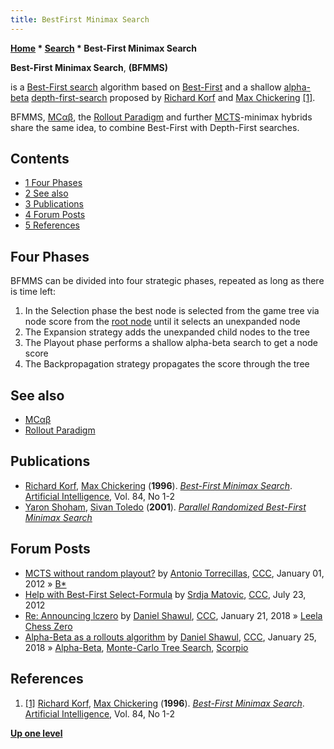 ```yaml
---
title: BestFirst Minimax Search
---
```

**[Home](Home "Home") * [Search](Search "Search") * Best-First Minimax Search**

**Best-First Minimax Search**, **(BFMMS)**

is a [Best-First search](Best-First "Best-First") algorithm based on [Best-First](Best-First "Best-First") and a shallow [alpha-beta](Alpha-Beta "Alpha-Beta") [depth-first-search](Depth-First "Depth-First") proposed by [Richard Korf](Richard_Korf "Richard Korf") and [Max Chickering](Max_Chickering "Max Chickering") <a id="cite-note-1" href="#cite-ref-1">[1]</a>.

BFMMS, [MCαβ](MC%CE%B1%CE%B2 "MCαβ"), the [Rollout Paradigm](Bojun_Huang#Rollout "Bojun Huang") and further [MCTS](Monte-Carlo_Tree_Search "Monte-Carlo Tree Search")-minimax hybrids share the same idea, to combine Best-First with Depth-First searches.

## Contents

- [1 Four Phases](#four-phases)
- [2 See also](#see-also)
- [3 Publications](#publications)
- [4 Forum Posts](#forum-posts)
- [5 References](#references)

## Four Phases

BFMMS can be divided into four strategic phases, repeated as long as there is time left:

1. In the Selection phase the best node is selected from the game tree via node score from the [root node](Root "Root") until it selects an unexpanded node
1. The Expansion strategy adds the unexpanded child nodes to the tree
1. The Playout phase performs a shallow alpha-beta search to get a node score
1. The Backpropagation strategy propagates the score through the tree

## See also

- [MCαβ](MC%CE%B1%CE%B2 "MCαβ")
- [Rollout Paradigm](Bojun_Huang#Rollout "Bojun Huang")

## Publications

- [Richard Korf](Richard_Korf "Richard Korf"), [Max Chickering](Max_Chickering "Max Chickering") (**1996**). *[Best-First Minimax Search](https://www.microsoft.com/en-us/research/publication/best-first-minimax-search/)*. [Artificial Intelligence](<https://en.wikipedia.org/wiki/Artificial_Intelligence_(journal)>), Vol. 84, No 1-2
- [Yaron Shoham](index.php?title=Yaron_Shoham&action=edit&redlink=1 "Yaron Shoham (page does not exist)"), [Sivan Toledo](index.php?title=Sivan_Toledo&action=edit&redlink=1 "Sivan Toledo (page does not exist)") (**2001**). *[Parallel Randomized Best-First Minimax Search](http://www.cs.tau.ac.il/~stoledo/Pubs/rbf-ai.pdf)*

## Forum Posts

- [MCTS without random playout?](http://www.talkchess.com/forum/viewtopic.php?t=41730) by [Antonio Torrecillas](Antonio_Torrecillas "Antonio Torrecillas"), [CCC](CCC "CCC"), January 01, 2012 » [B\*](B* "B*")
- [Help with Best-First Select-Formula](http://talkchess.com/forum/viewtopic.php?t=44165)  by [Srdja Matovic](Srdja_Matovic "Srdja Matovic"), [CCC](CCC "CCC"), July 23, 2012
- [Re: Announcing lczero](http://www.talkchess.com/forum/viewtopic.php?t=66280&start=67) by [Daniel Shawul](Daniel_Shawul "Daniel Shawul"), [CCC](CCC "CCC"), January 21, 2018 » [Leela Chess Zero](Leela_Chess_Zero "Leela Chess Zero")
- [Alpha-Beta as a rollouts algorithm](http://www.talkchess.com/forum/viewtopic.php?t=66414) by [Daniel Shawul](Daniel_Shawul "Daniel Shawul"), [CCC](CCC "CCC"), January 25, 2018 » [Alpha-Beta](Alpha-Beta "Alpha-Beta"), [Monte-Carlo Tree Search](Monte-Carlo_Tree_Search "Monte-Carlo Tree Search"), [Scorpio](Scorpio "Scorpio")

## References

1. <a id="cite-ref-1" href="#cite-note-1">[1]</a> [Richard Korf](Richard_Korf "Richard Korf"), [Max Chickering](Max_Chickering "Max Chickering") (**1996**). *[Best-First Minimax Search](https://www.microsoft.com/en-us/research/publication/best-first-minimax-search/)*. [Artificial Intelligence](<https://en.wikipedia.org/wiki/Artificial_Intelligence_(journal)>), Vol. 84, No 1-2

**[Up one level](Search "Search")**

